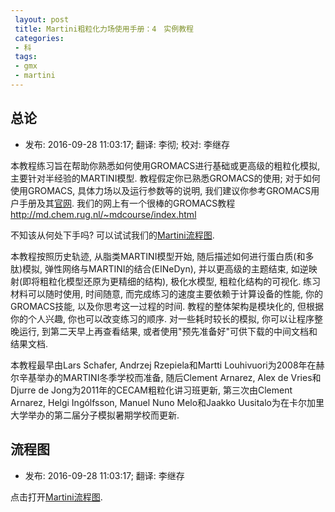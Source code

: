 ```yaml
---
 layout: post
 title: Martini粗粒化力场使用手册：4　实例教程
 categories:
 - 科
 tags:
 - gmx
 - martini
---
```


## 总论

- 发布: 2016-09-28 11:03:17; 翻译: 李彻; 校对: 李继存

本教程练习旨在帮助你熟悉如何使用GROMACS进行基础或更高级的粗粒化模拟, 主要针对半经验的MARTINI模型. 教程假定你已熟悉GROMACS的使用; 对于如何使用GROMACS, 具体力场以及运行参数等的说明, 我们建议你参考GROMACS用户手册及其[官网](www.gromacs.org). 我们的网上有一个很棒的GROMACS教程 <http://md.chem.rug.nl/~mdcourse/index.html>

不知该从何处下手吗? 可以试试我们的[Martini流程图](http://jerkwin.github.io/martini/Martini流程图).

本教程按照历史轨迹, 从脂类MARTINI模型开始, 随后描述如何进行蛋白质(和多肽)模拟, 弹性网络与MARTINI的结合(EINeDyn), 并以更高级的主题结束, 如逆映射(即将粗粒化模型还原为更精细的结构), 极化水模型, 粗粒化结构的可视化. 练习材料可以随时使用, 时间随意, 而完成练习的速度主要依赖于计算设备的性能, 你的GROMACS技能, 以及你思考这一过程的时间. 教程的整体架构是模块化的, 但根据你的个人兴趣, 你也可以改变练习的顺序. 对一些耗时较长的模拟, 你可以让程序整晚运行, 到第二天早上再查看结果,  或者使用"预先准备好"可供下载的中间文档和结果文档.

本教程最早由Lars Schafer, Andrzej Rzepiela和Martti Louhivuori为2008年在赫尔辛基举办的MARTINI冬季学校而准备, 随后Clement Arnarez, Alex de Vries和 Djurre de Jong为2011年的CECAM粗粒化讲习班更新, 第三次由Clement Arnarez, Helgi Ingólfsson, Manuel Nuno Melo和Jaakko Uusitalo为在卡尔加里大学举办的第二届分子模拟暑期学校而更新.

## 流程图

- 发布: 2016-09-28 11:03:17; 翻译: 李继存

点击打开[Martini流程图](http://jerkwin.github.io/martini/Martini流程图).
